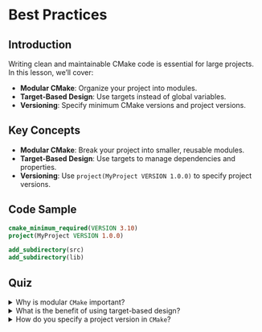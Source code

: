 # Best Practices

## Introduction

Writing clean and maintainable CMake code is essential for large projects. In this lesson, we’ll cover:

* **Modular CMake**: Organize your project into modules.
* **Target-Based Design**: Use targets instead of global variables.
* **Versioning**: Specify minimum CMake versions and project versions.

## Key Concepts

* **Modular CMake**: Break your project into smaller, reusable modules.
* **Target-Based Design**: Use targets to manage dependencies and properties.
* **Versioning**: Use `project(MyProject VERSION 1.0.0)` to specify project versions.

## Code Sample


```cmake
cmake_minimum_required(VERSION 3.10)
project(MyProject VERSION 1.0.0)

add_subdirectory(src)
add_subdirectory(lib)
```


## Quiz

<details>

<summary>Why is modular <code>CMake</code> important?</summary>

Modular `CMake` makes your project easier to maintain and scale.

</details>

<details>

<summary>What is the benefit of using target-based design?</summary>

Target-based design avoids global variables and makes dependencies explicit.

</details>

<details>

<summary>How do you specify a project version in <code>CMake</code>?</summary>

You specify a project version using `project(MyProject VERSION 1.0.0)`.

</details>
